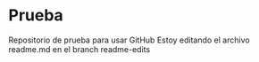 # Prueba
Repositorio de prueba para usar GitHub
Estoy editando el archivo readme.md en el branch readme-edits

